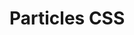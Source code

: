 # Particles CSS

<!-- TODO: better shadow-1 -->
<!-- TODO: lighter gray-1 -->
<!-- TODO: bigger last spacer -->
<!-- TODO: Consitency between grid gap and spacers -->
